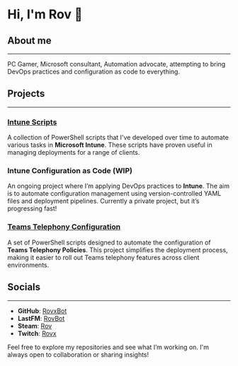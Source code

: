 # Hi, I'm Rov 👋

## About me 
---
PC Gamer, Microsoft consultant, Automation advocate, attempting to bring DevOps practices and configuration as code to everything.

## Projects
---
### [Intune Scripts](https://github.com/RovxBot/IntuneScripts)
A collection of PowerShell scripts that I've developed over time to automate various tasks in **Microsoft Intune**. These scripts have proven useful in managing deployments for a range of clients.

### Intune Configuration as Code (WIP)
An ongoing project where I’m applying DevOps practices to **Intune**. The aim is to automate configuration management using version-controlled YAML files and deployment pipelines. Currently a private project, but it’s progressing fast!

### [Teams Telephony Configuration](https://github.com/RovxBot/TeamsPhonePolicy)
A set of PowerShell scripts designed to automate the configuration of **Teams Telephony Policies**. This project simplifies the deployment process, making it easier to roll out Teams telephony features across client environments.

## Socials
---
- **GitHub**: [RovxBot](https://github.com/RovxBot)
- **LastFM**: [RovBot](https://www.last.fm/user/rovbot)
- **Steam**: [Rov](https://steamcommunity.com/id/rovbot/)
- **Twitch**: [Rovx](https://www.twitch.tv/rovx)

Feel free to explore my repositories and see what I’m working on. I'm always open to collaboration or sharing insights!


<!--
**RovxBot/RovxBot** is a ✨ _special_ ✨ repository because its `README.md` (this file) appears on your GitHub profile.

Here are some ideas to get you started:

- 🔭 I’m currently working on ...
- 🌱 I’m currently learning ...
- 👯 I’m looking to collaborate on ...
- 🤔 I’m looking for help with ...
- 💬 Ask me about ...
- 📫 How to reach me: ...
- 😄 Pronouns: ...
- ⚡ Fun fact: ...
-->
